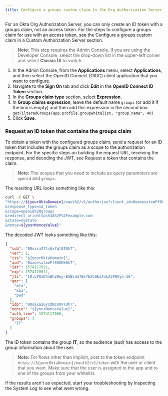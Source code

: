 ```yaml
---
title: Configure a groups custom claim in the Org Authorization Server
---
```

For an Okta Org Authorization Server, you can only create an ID token with a groups claim, not an access token. For the steps to configure a groups claim for use with an access token, see the <GuideLink link="../configure-custom-claim-custom-as">Configure a groups custom claim in a Custom Authorization Server</GuideLink> section.

> **Note:** This step requires the Admin Console. If you are using the Developer Console, select the drop-down list in the upper-left corner and select **Classic UI** to switch.

1. In the Admin Console, from the **Applications** menu, select **Applications**, and then select the OpenID Connect (OIDC) client application that you want to configure.
2. Navigate to the **Sign On** tab and click **Edit** in the **OpenID Connect ID Token** section.
3. In the **Groups claim type** section, select **Expression**.
4. In **Group claims expression**, leave the default name `groups` (or add it if the box is empty) and then add this expression in the second box: `getFilteredGroups(app.profile.groupwhitelist, "group.name", 40)`
5. Click **Save**.

### Request an ID token that contains the groups claim

To obtain a token with the configured groups claim, send a request for an ID token that includes the groups claim as a scope to the authorization endpoint. For the specific steps on building the request URL, receiving the response, and decoding the JWT, see <GuideLink link="../request-token-claim">Request a token that contains the claim</GuideLink>.

> **Note:** The scopes that you need to include as query parameters are `openid` and `groups`.

The resulting URL looks something like this:

```bash
curl -X GET \
"https://${yourOktaDomain}/oauth2/v1/authorize?client_id=0oaoesxtxmPf08QHk0h7
&response_type=id_token
&scope=openid%20groups
&redirect_uri=https%3A%2F%2Fexample.com
&state=myState
&nonce=${yourNonceValue}"
```

The decoded JWT looks something like this:

```json
{
  "sub": "00uixa271s6x7qt8I0h7",
  "ver": 1,
  "iss": "${yourOktaDomain}",
  "aud": "0oaoesxtxmPf08QHk0h7",
  "iat": 1574117011,
  "exp": 1574120611,
  "jti": "ID.LPQaDhnBhZ9wy-B5BvamTBs7E2C8EzXuLA5P8Uyx-IE",
  "amr": [
    "mfa",
    "kba",
    "pwd"
  ],
  "idp": "00oixa26ycdNcX0VT0h7",
  "nonce": "${yourNonceValue}",
  "auth_time": 1574117006,
  "groups": [
    "IT"
  ]
}
```

The ID token contains the group **IT**, so the audience (aud) has access to the group information about the user.

> **Note:** For flows other than implicit, post to the token endpoint `https://${yourOktaDomain}/oauth2/v1/token` with the user or client that you want. Make sure that the user is assigned to the app and to one of the groups from your whitelist.

If the results aren't as expected, start your troubleshooting by inspecting the System Log to see what went wrong.

<NextSectionLink/>
